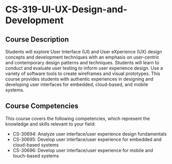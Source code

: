 # CS-319-UI-UX-Design-and-Development
## Course Description
Students will explore User Interface (UI) and User eXperience (UX) design concepts and 
development techniques with an emphasis on user-centric and contemporary design patterns 
and techniques. Students will learn to conduct and evaluate user testing to inform user 
experience design. Use a variety of software tools to create wireframes and visual prototypes. 
This course provides students with authentic experiences in designing and developing user 
interfaces for embedded, cloud-based, and mobile systems.
## Course Competencies
This course covers the following competencies, which represent the knowledge and skills 
relevant to your field:
- CS-30694: Analyze user interface/user experience design fundamentals
- CS-30695: Develop user interface/user experience for embedded and cloud-based 
systems
- CS-30696: Develop user interface/user experience for mobile and touch-based systems
